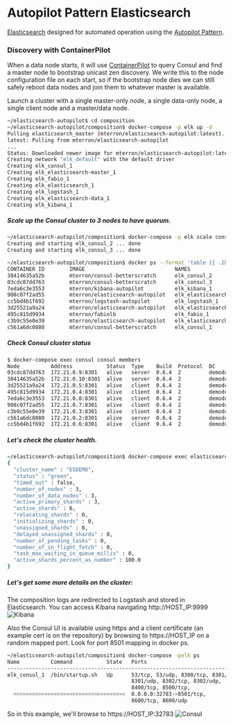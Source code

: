 Autopilot Pattern Elasticsearch
==========

[Elasticsearch](https://www.elastic.co/products) designed for automated operation using the [Autopilot Pattern](http://autopilotpattern.io/).

### Discovery with ContainerPilot
When a data node starts, it will use [ContainerPilot](https://github.com/joyent/containerpilot) to query Consul and find a master node to bootstrap unicast zen discovery. We write this to the node configuration file on each start, so if the bootstrap node dies we can still safely reboot data nodes and join them to whatever master is available.

Launch a cluster with a single master-only node, a single data-only node, a single client node and a master/data node.

```bash
~/elasticsearch-autopilot$ cd composition
~/elasticsearch-autopilot/composition$ docker-compose -p elk up -d
Pulling elasticsearch_master (mterron/elasticsearch-autopilot:latest)...
latest: Pulling from mterron/elasticsearch-autopilot
...
Status: Downloaded newer image for mterron/elasticsearch-autopilot:latest
Creating network "elk_default" with the default driver
Creating elk_consul_1
Creating elk_elasticsearch-master_1
Creating elk_fabio_1
Creating elk_elasticsearch_1
Creating elk_logstash_1
Creating elk_elasticsearch-data_1
Creating elk_kibana_1
```

##### Scale up the Consul cluster to 3 nodes to have quorum.
```bash
~/elasticsearch-autopilot/composition$ docker-compose -p elk scale consul=3
Creating and starting elk_consul_2 ... done
Creating and starting elk_consul_3 ... done

~/elasticsearch-autopilot/composition$ docker ps --format 'table {{ .ID }}\t{{ .Image }}\t{{ .Names }}'
CONTAINER ID        IMAGE                             NAMES
38414635a52b        mterron/consul-betterscratch      elk_consul_2
03cdc87dd763        mterron/consul-betterscratch      elk_consul_3
7eda6c3e3553        mterron/kibana-autopilot          elk_kibana_1
908c07f2ad55        mterron/elasticsearch-autopilot   elk_elasticsearch-data_1
cc5bd4b1f692        mterron/logstash-autopilot        elk_logstash_1
3d25521a9a24        mterron/elasticsearch-autopilot   elk_elasticsearch_1
495c815d9934        mterron/fabiolb                   elk_fabio_1
c3b9c55e0e39        mterron/elasticsearch-autopilot   elk_elasticsearch-master_1
c561a6dc0880        mterron/consul-betterscratch      elk_consul_1
```

##### Check Consul cluster status
```bash
$ docker-compose exec consul consul members
Node          Address           Status  Type    Build  Protocol  DC
03cdc87dd763  172.21.0.9:8301   alive   server  0.6.4  2         demodc
38414635a52b  172.21.0.10:8301  alive   server  0.6.4  2         demodc
3d25521a9a24  172.21.0.5:8301   alive   client  0.6.4  2         demodc
495c815d9934  172.21.0.4:8301   alive   client  0.6.4  2         demodc
7eda6c3e3553  172.21.0.8:8301   alive   client  0.6.4  2         demodc
908c07f2ad55  172.21.0.7:8301   alive   client  0.6.4  2         demodc
c3b9c55e0e39  172.21.0.3:8301   alive   client  0.6.4  2         demodc
c561a6dc0880  172.21.0.2:8301   alive   server  0.6.4  2         demodc
cc5bd4b1f692  172.21.0.6:8301   alive   client  0.6.4  2         demodc
```

##### Let's check the cluster health.
```bash
~/elasticsearch-autopilot/composition$ docker-compose exec elasticsearch sh -c 'curl "http://$(hostname -i):9200/_cluster/health?pretty=true"'
{
  "cluster_name" : "ESDEMO",
  "status" : "green",
  "timed_out" : false,
  "number_of_nodes" : 3,
  "number_of_data_nodes" : 3,
  "active_primary_shards" : 3,
  "active_shards" : 6,
  "relocating_shards" : 0,
  "initializing_shards" : 0,
  "unassigned_shards" : 0,
  "delayed_unassigned_shards" : 0,
  "number_of_pending_tasks" : 0,
  "number_of_in_flight_fetch" : 0,
  "task_max_waiting_in_queue_millis" : 0,
  "active_shards_percent_as_number" : 100.0
}
```

##### Let's get some more details on the cluster:
The composition logs are redirected to Logstash and stored in Elasticsearch. 
You can access Kibana navigating http://HOST_IP:9999
![Kibana](http://s33.postimg.org/79avoe9n3/Captura_de_pantalla_2016_06_09_a_las_1_32_19_p.png)

Also the Consul UI is available using https and a client certificate (an example cert is on the repository) by browsing to https://HOST_IP on a random mapped port. Look for port 8501 mapping in docker ps.
```bash
~/elasticsearch-autopilot/composition$ docker-compose -pelk ps
Name          Command           State   Ports
-------------------------------------------------------------------------------------------
elk_consul_1  /bin/startup.sh   Up      53/tcp, 53/udp, 8300/tcp, 8301/tcp,
                                        8301/udp, 8302/tcp, 8302/udp,
                                        8400/tcp, 8500/tcp,
  >>>>>>>>>>>>>>>>>>>>>>>>>>>>>>>>>>>>  0.0.0.0:32783->8501/tcp, 
                                        8600/tcp, 8600/udp
```
So in this example, we'll browse to https://HOST_IP:32783
![Consul](http://s33.postimg.org/kwzbfkx8v/Captura_de_pantalla_2016_06_09_a_las_1_30_54_p.png)

